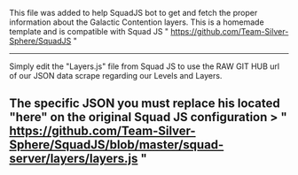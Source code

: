 This file was added to help SquadJS bot to get and fetch the proper information about the Galactic Contention layers.
This is a homemade template and is compatible with Squad JS " https://github.com/Team-Silver-Sphere/SquadJS "

------------
Simply edit the "Layers.js" file from Squad JS to use the RAW GIT HUB url of our JSON data scrape regarding our Levels and Layers.

The specific JSON you must replace his located "here" on the original Squad JS configuration > " https://github.com/Team-Silver-Sphere/SquadJS/blob/master/squad-server/layers/layers.js "
------------
